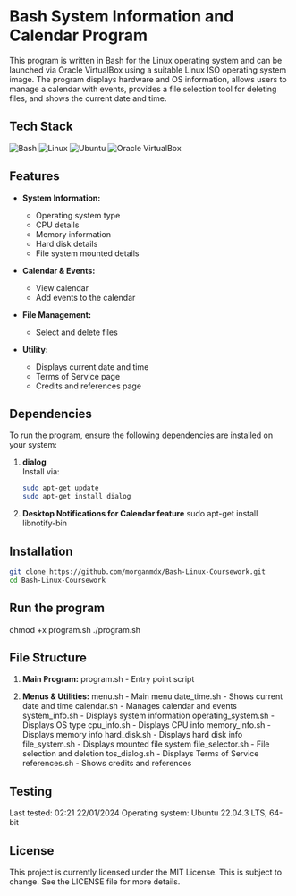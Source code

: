 # Bash System Information and Calendar Program

This program is written in Bash for the Linux operating system and can be launched via Oracle VirtualBox using a suitable Linux ISO operating system image. The program displays hardware and OS information, allows users to manage a calendar with events, provides a file selection tool for deleting files, and shows the current date and time.

## Tech Stack

![Bash](https://img.shields.io/badge/Bash-4EAA25?logo=gnu-bash&logoColor=white&style=flat-square)
![Linux](https://img.shields.io/badge/Linux-FCC624?logo=linux&logoColor=black&style=flat-square)
![Ubuntu](https://img.shields.io/badge/Ubuntu-E95420?logo=ubuntu&logoColor=white&style=flat-square)
![Oracle VirtualBox](https://img.shields.io/badge/VirtualBox-183A61?logo=virtualbox&logoColor=white&style=flat-square)

## Features

- **System Information:**
  - Operating system type
  - CPU details
  - Memory information
  - Hard disk details
  - File system mounted details

- **Calendar & Events:**
  - View calendar
  - Add events to the calendar

- **File Management:**
  - Select and delete files

- **Utility:**
  - Displays current date and time
  - Terms of Service page
  - Credits and references page

## Dependencies

To run the program, ensure the following dependencies are installed on your system:

1. **dialog**  
   Install via:
   ```bash
   sudo apt-get update
   sudo apt-get install dialog

2. **Desktop Notifications for Calendar feature**
   sudo apt-get install libnotify-bin

## Installation
```bash
git clone https://github.com/morganmdx/Bash-Linux-Coursework.git
cd Bash-Linux-Coursework
```

## Run the program
chmod +x program.sh
./program.sh

## File Structure
1. **Main Program:**
program.sh - Entry point script

2. **Menus & Utilities:**
menu.sh - Main menu
date_time.sh - Shows current date and time
calendar.sh - Manages calendar and events
system_info.sh - Displays system information
operating_system.sh - Displays OS type
cpu_info.sh - Displays CPU info
memory_info.sh - Displays memory info
hard_disk.sh - Displays hard disk info
file_system.sh - Displays mounted file system
file_selector.sh - File selection and deletion
tos_dialog.sh - Displays Terms of Service
references.sh - Shows credits and references

## Testing

Last tested: 02:21 22/01/2024
Operating system: Ubuntu 22.04.3 LTS, 64-bit

## License

This project is currently licensed under the MIT License. This is subject to change.
See the LICENSE file for more details.

